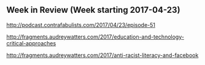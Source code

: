 ## Week in Review (Week starting 2017-04-23)

http://podcast.contrafabulists.com/2017/04/23/episode-51

http://fragments.audreywatters.com/2017/education-and-technology-critical-approaches

http://fragments.audreywatters.com/2017/anti-racist-literacy-and-facebook
